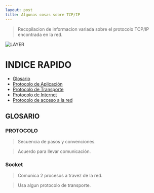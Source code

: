 ```yaml
---
layout: post
title: Algunas cosas sobre TCP/IP
---
```


> Recopilacion de informacion variada sobre el protocolo TCP/IP encontrada en la red.
>
>
>
![LAYER](https://github.com/room29/room92.github.io/blob/master/ass/slide-3.jpg)



# INDICE RAPIDO

- [Glosario](#glosario)
- [Protocolo de Aplicación]()
- [Protocolo de Transporte]()
- [Protocolo de Internet]()
- [Protocolo de acceso a la red]()


## GLOSARIO

### PROTOCOLO
> Secuencia de pasos y convenciones.

> Acuerdo para llevar comunicación.

### Socket
> Comunica 2 procesos a travez de la red.

> Usa algun protocolo de transporte.



